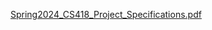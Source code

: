 [Spring2024_CS418_Project_Specifications.pdf](https://github.com/Ericaly21/UnlimitedPaneraSipClub/files/14842440/Spring2024_CS418_Project_Specifications.pdf)
